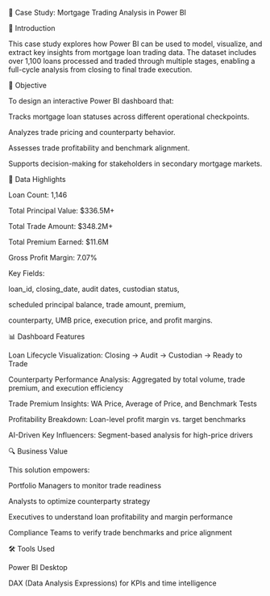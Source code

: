 
📘 Case Study: Mortgage Trading Analysis in Power BI


🧩 Introduction

This case study explores how Power BI can be used to model, visualize, and extract key insights from mortgage loan trading data. The dataset includes over 1,100 loans processed and traded through multiple stages, enabling a full-cycle analysis from closing to final trade execution.


🎯 Objective

To design an interactive Power BI dashboard that:

Tracks mortgage loan statuses across different operational checkpoints.

Analyzes trade pricing and counterparty behavior.

Assesses trade profitability and benchmark alignment.

Supports decision-making for stakeholders in secondary mortgage markets.


🧾 Data Highlights

Loan Count: 1,146

Total Principal Value: $336.5M+

Total Trade Amount: $348.2M+

Total Premium Earned: $11.6M

Gross Profit Margin: 7.07%

Key Fields:

loan_id, closing_date, audit dates, custodian status,

scheduled principal balance, trade amount, premium,

counterparty, UMB price, execution price, and profit margins.


📊 Dashboard Features

Loan Lifecycle Visualization: Closing → Audit → Custodian → Ready to Trade

Counterparty Performance Analysis: Aggregated by total volume, trade premium, and execution efficiency

Trade Premium Insights: WA Price, Average of Price, and Benchmark Tests

Profitability Breakdown: Loan-level profit margin vs. target benchmarks

AI-Driven Key Influencers: Segment-based analysis for high-price drivers



🔍 Business Value

This solution empowers:

Portfolio Managers to monitor trade readiness

Analysts to optimize counterparty strategy

Executives to understand loan profitability and margin performance

Compliance Teams to verify trade benchmarks and price alignment


🛠️ Tools Used

Power BI Desktop

DAX (Data Analysis Expressions) for KPIs and time intelligence

